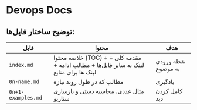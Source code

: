# Devops Docs




## توضیح ساختار فایل‌ها:

| فایل               | محتوا                                                                                   | هدف                  |
| ------------------ | --------------------------------------------------------------------------------------- | -------------------- |
| `index.md`         | خلاصه محتوا (TOC) + مقدمه کلی + لینک به سایر فایل‌ها + مطالب ادامه + لینک ها برای منابع | نقطه ورودی به موضوع  |
| `0n-name.md`       | مطالب که در طول روند نیازه                                                              | یادگیری              |
| `0n+1-examples.md` | مثال عددی، محاسبه دستی  و بازسازی سناریو                                                | کامل کردن دید        |


